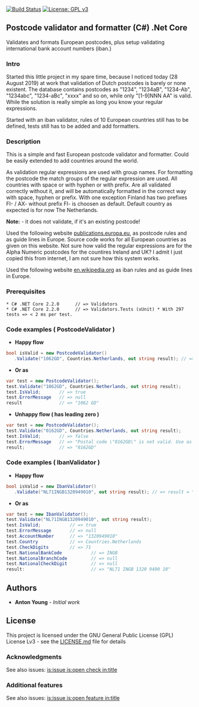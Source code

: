 [![Build Status](https://dev.azure.com/antonyoung/Validator/_apis/build/status/antonyoung.postalcode?branchName=master)](https://dev.azure.com/antonyoung/Validator/_build/latest?definitionId=3&branchName=master)
[![License: GPL v3](https://img.shields.io/badge/License-GPLv3-blue.svg)](https://www.gnu.org/licenses/gpl-3.0)
## Postcode validator and formatter (C#) .Net Core

Validates and formats European postcodes, plus setup validating international bank account numbers (iban.)

### Intro

Started this little project in my spare time, because I noticed today (28 August 2019) at work that validation of Dutch postcodes is barely or none existent. 
The database contains postcodes as "1234", "1234aB", "1234-Ab", "1234abc", "1234-aBc", "xxxx" and so on, while only "[1-9]NNN AA" is valid. 
While the solution is really simple as long you know your regular expressions.

Started with an iban validator, rules of 10 European countries still has to be defined, tests still has to be added and add formatters.

### Description

This is a simple and fast European postcode validator and formatter. 
Could be easily extended to add countries around the world.

As validation regular expressions are used with group names. 
For formatting the postcode the match groups of the regular expression are used. 
All countries with space or with hyphen or with prefix.
Are all validated correctly without it, and will be automatically formatted in the correct way with space, hyphen or prefix. 
With one exception Finland has two prefixes FI- / AX- without prefix FI- is choosen as default.
Default country as expected is for now The Netherlands.    

**Note:** - it does not validate, if it's an existing postcode!

Used the following website [publications.europa.eu](http://publications.europa.eu/code/en/en-390105.htm), as postcode rules and as guide lines in Europe. 
Source code works for all European countries as given on this website.
Not sure how valid the regular expressions are for the Alpha Numeric postcodes for the countires Ireland and UK?
I admit I just copied this from internet, I am not sure how this system works. 

Used the following website [en.wikipedia.org](https://en.wikipedia.org/wiki/International_Bank_Account_Number) as iban rules and as guide lines in Europe. 
 
### Prerequisites
```
* C# .NET Core 2.2.0	  // => Validators
* C# .NET Core 2.2.0      // => Validators.Tests (xUnit) * With 297 tests => < 2 ms per test.
```
### Code examples ( PostcodeValidator )

* **Happy flow**
```csharp
bool isValid = new PostcodeValidator()
   .Validate("1062GD", Countries.Netherlands, out string result); // => result = "1062 GD", isValid = true
```
* **Or as** 
```csharp
var test = new PostcodeValidator(); 
test.Validate("1062GD", Countries.Netherlands, out string result);
test.IsValid;       // => true					
test.ErrorMessage   // => null
result              // => "1062 GD"
```
* **Unhappy flow ( has leading zero )**
```csharp
var test = new PostcodeValidator(); 
test.Validate("0162GD", Countries.Netherlands, out string result);
test.IsValid;       // => false					
test.ErrorMessage   // => "Postal code \"0162GD\" is not valid. Use as example \"1234 AB\"."
result;             // => "0162GD"
```

### Code examples ( IbanValidator )

* **Happy flow**
```csharp
bool isValid = new IbanValidator()
   .Validate("NL71INGB1320949010", out string result); // => result = "NL71 INGB 1320 9490 10", isValid = true
```
* **Or as** 
```csharp
var test = new IbanValidator(); 
test.Validate("NL71INGB1320949010", out string result);
test.IsValid;			// => true					
test.ErrorMessage		// => null
test.AccountNumber		// => "1320949010"
test.Country			// => Countries.Netherlands
test.CheckDigits		// => 71
Test.NationalBankCode	        // => INGB
test.NationalBranchCode	        // => null
test.NationalCheckDigit	        // => null
result:                         // => "NL71 INGB 1320 9490 10"
```

## Authors

* **Anton Young** - *Initial work*

## License

This project is licensed under the GNU General Public License (GPL) License Lv3 - see the [LICENSE.md](LICENSE.md) file for details

### Acknowledgments
See also issues: [is:issue is:open check in:title](https://github.com/antonyoung/postalcode/issues?utf8=%E2%9C%93&q=is%3Aissue+is%3Aopen+check+in%3Atitle)

### Additional features
See also issues: [is:issue is:open feature in:title](https://github.com/antonyoung/postalcode/issues?utf8=%E2%9C%93&q=is%3Aissue+is%3Aopen+feature+in%3Atitle+)
